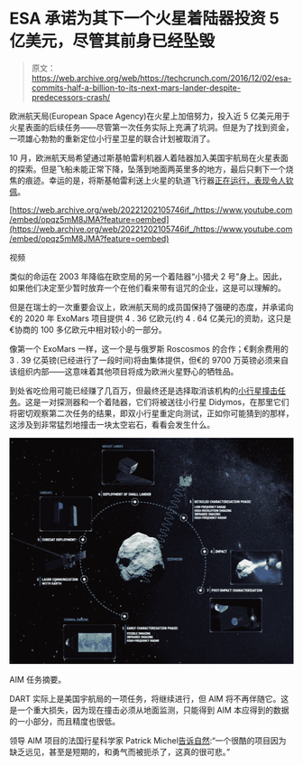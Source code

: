 # ESA 承诺为其下一个火星着陆器投资 5 亿美元，尽管其前身已经坠毁 

> 原文：<https://web.archive.org/web/https://techcrunch.com/2016/12/02/esa-commits-half-a-billion-to-its-next-mars-lander-despite-predecessors-crash/>

欧洲航天局(European Space Agency)在火星上加倍努力，投入近 5 亿美元用于火星表面的后续任务——尽管第一次任务实际上充满了坑洞。但是为了找到资金，一项雄心勃勃的重新定位小行星卫星的联合计划被取消了。

10 月，欧洲航天局希望通过斯基帕雷利机器人着陆器加入美国宇航局在火星表面的探索。但是飞船未能正常下降，坠落到地面两英里多的地方，最后只剩下一个烧焦的痕迹。幸运的是，将斯基帕雷利送上火星的轨道飞行器[正在运行，表现令人钦佩](https://web.archive.org/web/20221202105746/http://www.esa.int/Our_Activities/Space_Science/ExoMars/First_views_of_Mars_show_potential_for_ESA_s_new_orbiter)。

[https://web.archive.org/web/20221202105746if_/https://www.youtube.com/embed/opqz5mM8JMA?feature=oembed](https://web.archive.org/web/20221202105746if_/https://www.youtube.com/embed/opqz5mM8JMA?feature=oembed)

视频

类似的命运在 2003 年降临在欧空局的另一个着陆器“小猎犬 2 号”身上。因此，如果他们决定至少暂时放弃一个在他们看来带有诅咒的企业，这是可以理解的。

但是在瑞士的一次重要会议上，欧洲航天局的成员国保持了强硬的态度，并承诺向€的 2020 年 ExoMars 项目提供 4 . 36 亿欧元(约 4 . 64 亿美元)的资助，这只是€协商的 100 多亿欧元中相对较小的一部分。

像第一个 ExoMars 一样，这一个是与俄罗斯 Roscosmos 的合作；€剩余费用的 3 . 39 亿英镑(已经进行了一段时间)将由集体提供，但€的 9700 万英镑必须来自该组织内部——这意味着其他项目将成为欧洲火星野心的牺牲品。

到处省吃俭用可能已经赚了几百万，但最终还是选择取消该机构的[小行星撞击任务](https://web.archive.org/web/20221202105746/http://www.esa.int/Our_Activities/Space_Engineering_Technology/Asteroid_Impact_Mission/Asteroid_Impact_Mission2)。这是一对探测器和一个着陆器，它们将被送往小行星 Didymos，在那里它们将密切观察第二次任务的结果，即双小行星重定向测试，正如你可能猜到的那样，这涉及到非常猛烈地撞击一块太空岩石，看看会发生什么。

[![Summary of the AIM mission.](img/10a68fb3a9b4a816ca5379f2f32fda12.png)](https://web.archive.org/web/20221202105746/https://beta.techcrunch.com/wp-content/uploads/2016/12/aim_explanation.jpg)

AIM 任务摘要。

DART 实际上是美国宇航局的一项任务，将继续进行，但 AIM 将不再伴随它。这是一个重大损失，因为现在撞击必须从地面监测，只能得到 AIM 本应得到的数据的一小部分，而且精度也很低。

领导 AIM 项目的法国行星科学家 Patrick Michel[告诉自然](https://web.archive.org/web/20221202105746/http://www.nature.com/news/europe-s-first-mars-rover-gets-funding-despite-crash-of-test-craft-1.21091?WT.ec_id=NEWSDAILY-20161202):“一个很酷的项目因为缺乏远见，甚至是短期的，和勇气而被扼杀了，这真的很可悲。”